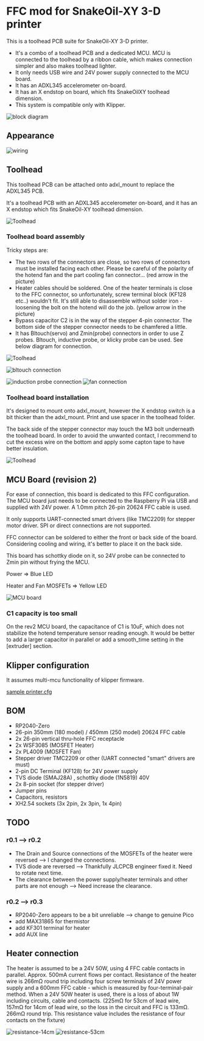 # FFC mod for SnakeOil-XY 3-D printer

This is a toolhead PCB suite for SnakeOil-XY 3-D printer.
* It's a combo of a toolhead PCB and a dedicated MCU. MCU is connected to the toolhead by a ribbon cable, which makes connection simpler and also makes toolhead lighter.
* It only needs USB wire and 24V power supply connected to the MCU board.
* It has an ADXL345 accelerometer on-board.
* It has an X endstop on board, which fits SnakeOilXY toolhead dimension.
* This system is compatible only with Klipper.

![block diagram](blockdiagram.drawio.svg)

## Appearance

![wiring](images/wiring.jpeg)

## Toolhead

This toolhead PCB can be attached onto adxl_mount to replace the ADXL345 PCB.

It's a toolhead PCB with an ADXL345 accelerometer on-board, and it has an X endstop which fits SnakeOil-XY toolhead dimension.

![Toolhead](images/ffc-toolhead.jpeg)

### Toolhead board assembly

Tricky steps are:

* The two rows of the connectors are close, so two rows of connectors must be installed facing each other. Please be careful of the polarity of the hotend fan and the part cooling fan connector... (red arrow in the picture)
* Heater cables should be soldered. One of the heater terminals is close to the FFC connector, so unfortunately, screw terminal block (KF128 etc..) wouldn't fit. It's still able to disassemble without solder iron - loosening the bolt on the hotend will do the job. (yellow arrow in the picture)
* Bypass capacitor C2 is in the way of the stepper 4-pin connector. The bottom side of the stepper connector needs to be chamfered a little.
* It has Bltouch(servo) and Zmin(probe) connectors in order to use Z probes. Bltouch, inductive probe, or klicky probe can be used. See below diagram for connection.

![Toolhead](images/toolhead-issues.jpeg)

![bltouch connection](bltouch.drawio.svg)

![induction probe connection](induction_probe.drawio.svg)
![fan connection](fan_connectors.drawio.svg)

### Toolhead board installation

It's designed to mount onto adxl_mount, however the X endstop switch is a bit thicker than the adxl_mount. Print and use spacer in the toolhead folder.

The back side of the stepper connector may touch the M3 bolt underneath the toolhead board. In order to avoid the unwanted contact, I recommend to cut the excess wire on the bottom and apply some capton tape to have better insulation.

![Toolhead](images/toolhead-installation.jpeg)

## MCU Board (revision 2)

For ease of connection, this board is dedicated to this FFC configuration. The MCU board just needs to be connected to the Raspberry Pi via USB and supplied with 24V power. A 1.0mm pitch 26-pin 20624 FFC cable is used.

It only supports UART-connected smart drivers (like TMC2209) for stepper motor driver. SPI or direct connections are not supported.

FFC connector can be soldered to either the front or back side of the board. Considering cooling and wiring, it's better to place it on the back side.

This board has schottky diode on it, so 24V probe can be connected to Zmin pin without frying the MCU.

Power => Blue LED

Heater and Fan MOSFETs => Yellow LED

![MCU board](images/ffc-mcu.jpeg)

### C1 capacity is too small
On the rev2 MCU board, the capacitance of C1 is 10uF, which does not stabilize the hotend temperature sensor reading enough. It would be better to add a larger capacitor in parallel or add a smooth_time setting in the [extruder] section.

## Klipper configuration

It assumes multi-mcu functionality of klipper firmware.

[sample printer.cfg](klipper/sample_printer.cfg)

## BOM

* RP2040-Zero
* 26-pin 350mm (180 model) / 450mm (250 model) 20624 FFC cable
* 2x 26-pin vertical thru-hole FFC receptacle
* 2x WSF3085 (MOSFET Heater)
* 2x PL4009 (MOSFET Fan)
* Stepper driver TMC2209 or other (UART connected "smart" drivers are must)
* 2-pin DC Terminal (KF128) for 24V power supply
* TVS diode (SMAJ28A) , schottky diode (1N5819) 40V
* 2x 8-pin socket (for stepper driver)
* Jumper pins
* Capacitors, resistors
* XH2.54 sockets (3x 2pin, 2x 3pin, 1x 4pin)

## TODO

### r0.1 --> r0.2

* The Drain and Source connections of the MOSFETs of the heater were reversed --> I changed the connections.
* TVS diode are reversed --> Thankfully JLCPCB engineer fixed it. Need to rotate next time.
* The clearance between the power supply/heater terminals and other parts are not enough --> Need increase the clearance.

### r0.2 --> r0.3

* RP2040-Zero appears to be a bit unreliable --> change to genuine Pico
* add MAX31865 for thermistor
* add KF301 terminal for heater
* add AUX line

## Heater connection

The heater is assumed to be a 24V 50W, using 4 FFC cable contacts in parallel. Approx. 500mA current flows per contact.
Resistance of the heater wire is 266mΩ round trip including four screw terminals of 24V power supply and a 600mm FFC cable - which is measured by four-terminal-pair method.
When a 24V 50W heater is used, there is a loss of about 1W including circuits, cable and contacts. (225mΩ for 53cm of lead wire, 157mΩ for 14cm of lead wire, so the loss in the circuit and FFC is 133mΩ. 266mΩ round trip. This resistance value includes the resistance of four contacts on the fixture)

![resistance-14cm](images/resistance-14cm.jpeg)
![resistance-53cm](images/resistance-53cm.jpeg)
